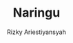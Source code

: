 ---
title: "Naringu"
github: https://github.com/ariestiyansyah/naringu
demo: http://naringu.oonlab.com
author: Rizky Ariestiyansyah
ssg:
  - Jekyll
cms:
  - No Cms
---